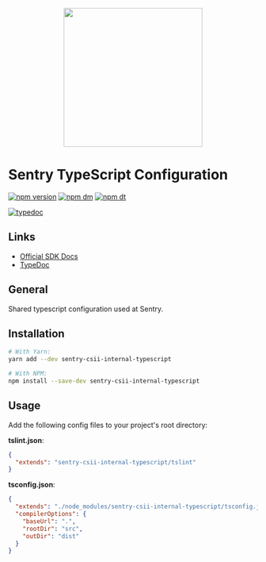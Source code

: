 <p align="center">
  <a href="https://sentry.io" target="_blank" align="center">
    <img src="https://sentry-brand.storage.googleapis.com/sentry-logo-black.png" width="280">
  </a>
  <br />
</p>

# Sentry TypeScript Configuration

[![npm version](https://img.shields.io/npm/v/sentry-csii-internal-typescript.svg)](https://www.npmjs.com/package/sentry-csii-internal-typescript)
[![npm dm](https://img.shields.io/npm/dm/sentry-csii-internal-typescript.svg)](https://www.npmjs.com/package/sentry-csii-internal-typescript)
[![npm dt](https://img.shields.io/npm/dt/sentry-csii-internal-typescript.svg)](https://www.npmjs.com/package/sentry-csii-internal-typescript)

[![typedoc](https://img.shields.io/badge/docs-typedoc-blue.svg)](http://getsentry.github.io/sentry-javascript/)

## Links

- [Official SDK Docs](https://docs.sentry.io/quickstart/)
- [TypeDoc](http://getsentry.github.io/sentry-javascript/)

## General

Shared typescript configuration used at Sentry.

## Installation

```sh
# With Yarn:
yarn add --dev sentry-csii-internal-typescript

# With NPM:
npm install --save-dev sentry-csii-internal-typescript
```

## Usage

Add the following config files to your project's root directory:

**tslint.json**:

```json
{
  "extends": "sentry-csii-internal-typescript/tslint"
}
```

**tsconfig.json**:

```json
{
  "extends": "./node_modules/sentry-csii-internal-typescript/tsconfig.json",
  "compilerOptions": {
    "baseUrl": ".",
    "rootDir": "src",
    "outDir": "dist"
  }
}
```
